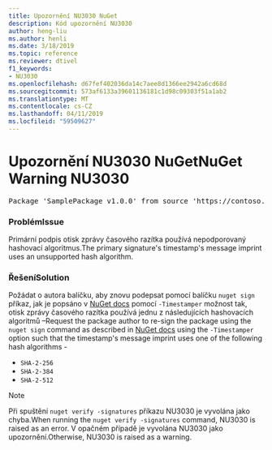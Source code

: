 ```yaml
---
title: Upozornění NU3030 NuGet
description: Kód upozornění NU3030
author: heng-liu
ms.author: henli
ms.date: 3/18/2019
ms.topic: reference
ms.reviewer: dtivel
f1_keywords:
- NU3030
ms.openlocfilehash: d67fef402036da14c7aee8d1366ee2942a6cd68d
ms.sourcegitcommit: 573af6133a39601136181c1d98c09303f51a1ab2
ms.translationtype: MT
ms.contentlocale: cs-CZ
ms.lasthandoff: 04/11/2019
ms.locfileid: "59509627"
---
```

# <a name="nuget-warning-nu3030"></a><span data-ttu-id="c5e0e-103">Upozornění NU3030 NuGet</span><span class="sxs-lookup"><span data-stu-id="c5e0e-103">NuGet Warning NU3030</span></span>

<pre>Package 'SamplePackage v1.0.0' from source 'https://contoso.com/index.json': The primary signature's timestamp's message imprint uses an unsupported hash algorithm.</pre>

### <a name="issue"></a><span data-ttu-id="c5e0e-104">Problém</span><span class="sxs-lookup"><span data-stu-id="c5e0e-104">Issue</span></span>

<span data-ttu-id="c5e0e-105">Primární podpis otisk zprávy časového razítka používá nepodporovaný hashovací algoritmus.</span><span class="sxs-lookup"><span data-stu-id="c5e0e-105">The primary signature's timestamp's message imprint uses an unsupported hash algorithm.</span></span>  


### <a name="solution"></a><span data-ttu-id="c5e0e-106">Řešení</span><span class="sxs-lookup"><span data-stu-id="c5e0e-106">Solution</span></span>

<span data-ttu-id="c5e0e-107">Požádat o autora balíčku, aby znovu podepsat pomocí balíčku `nuget sign` příkaz, jak je popsáno v [NuGet docs](https://docs.microsoft.com/en-us/nuget/create-packages/sign-a-package) pomocí `-Timestamper` možnost tak, otisk zprávy časového razítka používá jednu z následujících hashovacích algoritmů –</span><span class="sxs-lookup"><span data-stu-id="c5e0e-107">Request the package author to re-sign the package using the `nuget sign` command as described in [NuGet docs](https://docs.microsoft.com/en-us/nuget/create-packages/sign-a-package) using the `-Timestamper` option such that the timestamp's message imprint uses one of the following hash algorithms -</span></span>
* `SHA-2-256`
* `SHA-2-384`
* `SHA-2-512`


> [!Note]
> <span data-ttu-id="c5e0e-108">Při spuštění `nuget verify -signatures` příkazu NU3030 je vyvolána jako chyba.</span><span class="sxs-lookup"><span data-stu-id="c5e0e-108">When running the `nuget verify -signatures` command, NU3030 is raised as an error.</span></span> <span data-ttu-id="c5e0e-109">V opačném případě je vyvolána NU3030 jako upozornění.</span><span class="sxs-lookup"><span data-stu-id="c5e0e-109">Otherwise, NU3030 is raised as a warning.</span></span>